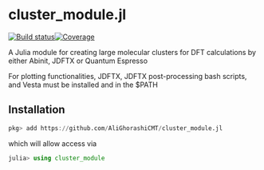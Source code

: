 # cluster_module.jl

[![Build status][ci-status-img]][ci-status-url][![Coverage][codecov-img]][codecov-url]

A Julia module for creating large molecular clusters for DFT calculations by either Abinit, JDFTX or Quantum Espresso 

For plotting functionalities, JDFTX, JDFTX post-processing bash scripts, and Vesta must be installed and in the $PATH

## Installation 
```julia
pkg> add https://github.com/AliGhorashiCMT/cluster_module.jl
```
which will allow access via
```julia
julia> using cluster_module
```

[ci-status-img]:   https://github.com/AliGhorashiCMT/cluster_module.jl/workflows/CI/badge.svg
[ci-status-url]:   https://github.com/AliGhorashiCMT/cluster_module.jl/actions
[codecov-img]: https://codecov.io/gh/AliGhorashiCMT/cluster_module.jl/branch/main/graph/badge.svg
[codecov-url]: https://app.codecov.io/gh/AliGhorashiCMT/cluster_module.jl
